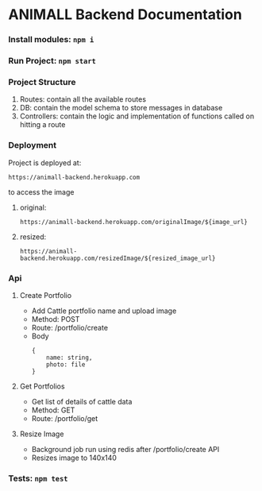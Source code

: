 # ANIMALL Backend Documentation

### Install modules: `npm i`
### Run Project: `npm start`

### Project Structure
1. Routes: contain all the available routes 
2. DB: contain the model schema to store messages in database 
3. Controllers: contain the logic and implementation of functions called on hitting a route

### Deployment
Project is deployed at: 

`https://animall-backend.herokuapp.com`

to access the image
1. original: 

    `https://animall-backend.herokuapp.com/originalImage/${image_url}`

2. resized:

    `https://animall-backend.herokuapp.com/resizedImage/${resized_image_url}`



### Api

 1. Create Portfolio
    <ul>
    <li> Add Cattle portfolio name and upload image</li>
    <li> Method: POST  </li>
    <li> Route: /portfolio/create 
    </li>
    <li> Body

        {
            name: string,
            photo: file
        }
    </li>
    </ul>    

2. Get Portfolios
    <ul>
    <li> Get list of details of cattle data </li>
    <li> Method: GET  </li>
    <li> Route: /portfolio/get
    </ul>

3. Resize Image
    <ul>
    <li> Background job run using redis after /portfolio/create API </li>
    <li>Resizes image to 140x140</li>
    </ul>

### Tests: `npm test`
